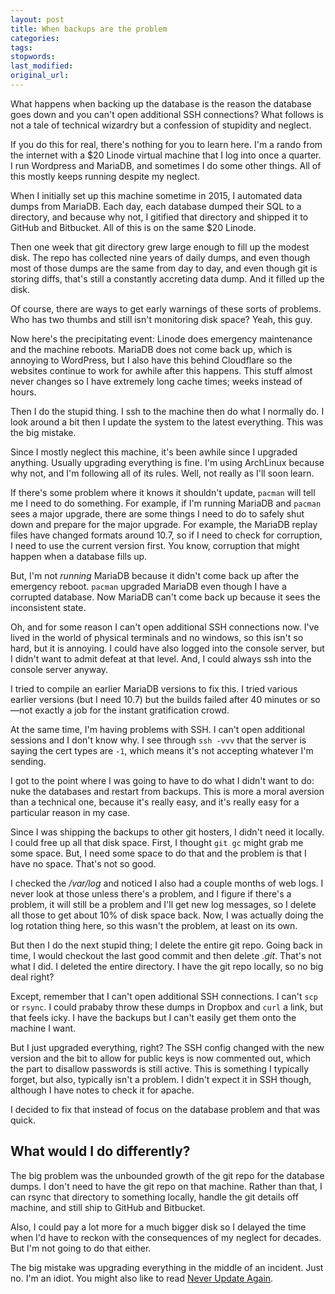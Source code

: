 ```yaml
---
layout: post
title: When backups are the problem
categories:
tags:
stopwords:
last_modified:
original_url:
---
```


What happens when backing up the database is the reason the database goes down and you can't open additional SSH connections? What follows is not a tale of technical wizardry but a confession of stupidity and neglect.

<!--more-->

If you do this for real, there's nothing for you to learn here. I'm a rando from the internet with a $20 Linode virtual machine that I log into once a quarter. I run Wordpress and MariaDB, and sometimes I do some other things. All of this mostly keeps running despite my neglect.

When I initially set up this machine sometime in 2015, I automated data dumps from MariaDB. Each day, each database dumped their SQL to a directory, and because why not, I gitified that directory and shipped it to GitHub and Bitbucket. All of this is on the same $20 Linode.

Then one week that git directory grew large enough to fill up the modest disk. The repo has collected nine years of daily dumps, and even though most of those dumps are the same from day to day, and even though git is storing diffs, that's still a constantly accreting data dump. And it filled up the disk.

Of course, there are ways to get early warnings of these sorts of problems. Who has two thumbs and still isn't monitoring disk space? Yeah, this guy.

Now here's the precipitating event: Linode does emergency maintenance and the machine reboots. MariaDB does not come back up, which is annoying to WordPress, but I also have this behind Cloudflare so the websites continue to work for awhile after this happens. This stuff almost never changes so I have extremely long cache times; weeks instead of hours.

Then I do the stupid thing. I ssh to the machine then do what I normally do. I look around a bit then I update the system to the latest everything. This was the big mistake.

Since I mostly neglect this machine, it's been awhile since I upgraded anything. Usually upgrading everything is fine. I'm using ArchLinux because why not, and I'm following all of its rules. Well, not really as I'll soon learn.

If there's some problem where it knows it shouldn't update, `pacman` will tell me I need to do something. For example, if I'm running MariaDB and `pacman` sees a major upgrade, there are some things I need to do to safely shut down and prepare for the major upgrade. For example, the MariaDB replay files have changed formats around 10.7, so if I need to check for corruption, I need to use the current version first. You know, corruption that might happen when a database fills up.

But, I'm not *running* MariaDB because it didn't come back up after the emergency reboot. `pacman` upgraded MariaDB even though I have a corrupted database. Now MariaDB can't come back up because it sees the inconsistent state.

Oh, and for some reason I can't open additional SSH connections now. I've lived in the world of physical terminals and no windows, so this isn't so hard, but it is annoying. I could have also logged into the console server, but I didn't want to admit defeat at that level. And, I could always ssh into the console server anyway.

I tried to compile an earlier MariaDB versions to fix this. I tried various earlier versions (but I need 10.7) but the builds failed after 40 minutes or so—not exactly a job for the instant gratification crowd.

At the same time, I'm having problems with SSH. I can't open additional sessions and I don't know why. I see through `ssh -vvv` that the server is saying the cert types are `-1`, which means it's not accepting whatever I'm sending.

I got to the point where I was going to have to do what I didn't want to do: nuke the databases and restart from backups. This is more a moral aversion than a technical one, because it's really easy, and it's really easy for a particular reason in my case.

Since I was shipping the backups to other git hosters, I didn't need it locally. I could free up all that disk space. First, I thought `git gc` might grab me some space. But, I need some space to do that and the problem is that I have no space. That's not so good.

I checked the */var/log* and noticed I also had a couple months of web logs. I never look at those unless there's a problem, and I figure if there's a problem, it will still be a problem and I'll get new log messages, so I delete all those to get about 10% of disk space back. Now, I was actually doing the log rotation thing here, so this wasn't the problem, at least on its own.

But then I do the next stupid thing; I delete the entire git repo. Going back in time, I would checkout the last good commit and then delete *.git*. That's not what I did. I deleted the entire directory. I have the git repo locally, so no big deal right?

Except, remember that I can't open additional SSH connections. I can't `scp` or `rsync`. I could prababy throw these dumps in Dropbox and `curl` a link, but that feels icky. I have the backups but I can't easily get them onto the machine I want.

But I just upgraded everything, right? The SSH config changed with the new version and the bit to allow for public keys is now commented out, which the part to disallow passwords is still active. This is something I typically forget, but also, typically isn't a problem. I didn't expect it in SSH though, although I have notes to check it for apache.

I decided to fix that instead of focus on the database problem and that was quick.


## What would I do differently?

The big problem was the unbounded growth of the git repo for the database dumps. I don't need to have the git repo on that machine. Rather than that, I can rsync that directory to something locally,
handle the git details off machine, and still ship to GitHub and
Bitbucket.

Also, I could pay a lot more for a much bigger disk so I delayed the time when I'd have to reckon with the consequences of my neglect for decades. But I'm not going to do that either.

The big mistake was upgrading everything in the middle of an incident. Just no. I'm an idiot. You might also like to read [Never Update Again](https://blog.kronis.dev/articles/never-update-anything).
